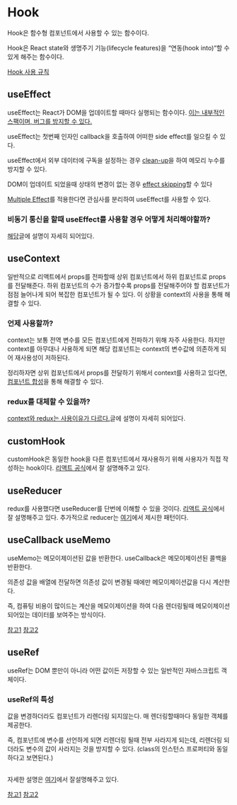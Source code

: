 # Hook

Hook은 함수형 컴포넌트에서 사용할 수 있는 함수이다.

Hook은 React state와 생명주기 기능(lifecycle features)을 “연동(hook into)“할 수 있게 해주는 함수이다.

[Hook 사용 규칙](https://ko.reactjs.org/docs/hooks-overview.html#rules-of-hooks)

## useEffect

useEffect는 React가 DOM을 업데이트할 때마다 실행되는 함수이다. [이는 내부적인 스팩이며, 버그를 방지할 수 있다.](https://ko.reactjs.org/docs/hooks-effect.html#explanation-why-effects-run-on-each-update)

useEffect는 첫번째 인자인 callback을 호출하여 어떠한 side effect를 일으킬 수 있다.

useEffect에서 외부 데이터에 구독을 설정하는 경우 [clean-up](https://ko.reactjs.org/docs/hooks-effect.html#effects-with-cleanup)을 하여 메모리 누수를 방지할 수 있다.

DOM이 업데이트 되었을때 상태의 변경이 없는 경우 [effect skipping](https://ko.reactjs.org/docs/hooks-effect.html#tip-optimizing-performance-by-skipping-effects)할 수 있다

[Multiple Effect](https://ko.reactjs.org/docs/hooks-effect.html#tip-use-multiple-effects-to-separate-concerns)를 적용한다면 관심사를 분리하여 useEffect를 사용할 수 있다.

### 비동기 통신을 할때 useEffect를 사용할 경우 어떻게 처리해야할까?

[해당](https://blog.logrocket.com/understanding-react-useeffect-cleanup-function/)글에 설명이 자세히 되어있다.

## useContext

일반적으로 리액트에서 props를 전파할때 상위 컴포넌트에서 하위 컴포넌트로 props를 전달해준다. 하위 컴포넌트의 수가 증가할수록 props를 전달해주어야 할 컴포넌트가 점점 늘어나게 되어 복잡한 컴포넌트가 될 수 있다. 이 상황을 context의 사용을 통해 해결할 수 있다.

### 언제 사용할까?

context는 보통 전역 변수를 모든 컴포넌트에게 전파하기 위해 자주 사용한다. 하지만 context를 아무대나 사용하게 되면 해당 컴포넌트는 context의 변수값에 의존하게 되어 재사용성이 저하된다.

정리하자면 상위 컴포넌트에서 props를 전달하기 위해서 context를 사용하고 있다면, [컴포넌트 합성](https://ko.reactjs.org/docs/context.html#before-you-use-context)을 통해 해결할 수 있다.

### redux를 대체할 수 있을까?

[context와 redux는 사용이유가 다르다.](https://olaf-go.medium.com/context-api-vs-redux-e8a53df99b8)글에 설명이 자세히 되어있다.

## customHook

customHook은 동일한 hook을 다른 컴포넌트에서 재사용하기 위해 사용자가 직접 작성하는 hook이다.
[리액트 공식](https://ko.reactjs.org/docs/hooks-custom.html)에서 잘 설명해주고 있다.

## useReducer

redux를 사용했다면 useReducer를 단번에 이해할 수 있을 것이다.
[리액트 공식](https://ko.reactjs.org/docs/hooks-reference.html#usereducer)에서 잘 설명해주고 있다.
추가적으로 reducer는 [여기](https://kentcdodds.com/blog/the-state-reducer-pattern-with-react-hooks)에서 제시한 패턴이다.

## useCallback useMemo

useMemo는 메모이제이션된 값을 반환한다.
useCallback은 메모이제이션된 콜백을 반환한다.

의존성 값을 배열에 전달하면 의존성 값이 변경될 때에만 메모이제이션값을 다시 계산한다.

즉, 컴퓨팅 비용이 많이드는 계산을 메모이제이션을 하여 다음 렌더링될때 메모이제이션되어있는 데이터를 보여주는 방식이다.

[참고1](https://leehwarang.github.io/2020/05/02/useMemo&useCallback.html)
[참고2](https://ui.toast.com/weekly-pick/ko_20190731)

## useRef

useRef는 DOM 뿐만이 아니라 어떤 값이든 저장할 수 있는 일반적인 자바스크립트 객체이다.

### useRef의 특성

값을 변경하더라도 컴포넌트가 리렌더링 되지않는다.
매 렌더링할때마다 동일한 객체를 제공한다.

즉, 컴포넌트에 변수를 선언하게 되면 리렌더링 될때 전부 사라지게 되는데, 리렌더링 되더라도 변수의 값이 사라지는 것을 방지할 수 있다. (class의 인스턴스 프로퍼티와 동일하다고 보면된다.)

##

자세한 설명은 [여기](https://minoo.medium.com/useref-%EA%B0%80-%EC%88%9C%EC%88%98-%EC%9E%90%EB%B0%94%EC%8A%A4%ED%81%AC%EB%A6%BD%ED%8A%B8-%EA%B0%9D%EC%B2%B4%EB%A5%BC-%EC%83%9D%EC%84%B1%ED%95%9C%EB%8B%A4%EB%8A%94-%EC%9D%98%EB%AF%B8%EB%A5%BC-%EA%B3%B1%EC%94%B9%EC%96%B4%EB%B3%B4%EA%B8%B0-8a0857fc5ebb)에서 잘설명해주고 있다.

[참고1](https://ko.reactjs.org/docs/hooks-overview.html)
[참고2](https://dev.to/otamnitram/react-useeffect-cleanup-how-and-when-to-use-it-2hbm)
